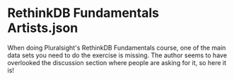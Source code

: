 # RethinkDB Fundamentals Artists.json
When doing Pluralsight's RethinkDB Fundamentals course, one of the main data sets you need to do the exercise is missing. The author seems to have overlooked the discussion section where people are asking for it, so here it is!
